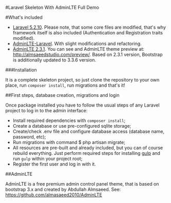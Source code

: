 #Laravel Skeleton With AdminLTE Full Demo

#What's included

* [Laravel 5.2.10](http://laravel.com/). Please note, that some core files are modified, that's why framework itself is also included (Authentication and Registration traits modified).
* [AdminLTE-Laravel](https://github.com/acacha/adminlte-laravel). With slight modifications and refactoring.
* [AdminLTE 2.3.1](https://github.com/almasaeed2010/AdminLTE). You can see and AdminLTE theme preview at: http://almsaeedstudio.com/preview/. Based on 2.3.1 version, Bootstrap is additionally updated to 3.3.6 version.

###Installation

It is a complete skeleton project, so just clone the repository to your own place, run ```composer install```, run migrations and that's it!

##First steps, database creation, migrations and login

Once package installed you have to follow the usual steps of any Laravel project to log in to the admin interface:

- Install required dependencies with ```composer install```;
- Create a database or use pre-configured sqlite storage;
- Create/check .env file and configure database access (database name, password, etc);
- Run migrations with command $ php artisan migrate;
- All resources are pre-built and already included, but you can of course rebuild everything. Just perform required steps for installing [gulp](https://github.com/gulpjs/gulp/blob/master/docs/getting-started.md) and run ```gulp``` within your project root;
- Register the first user and log in with it.

##AdminLTE

AdminLTE is a free premium admin control panel theme, that is based on bootstrap 3.x and created by Abdullah Almsaeed. See: https://github.com/almasaeed2010/AdminLTE